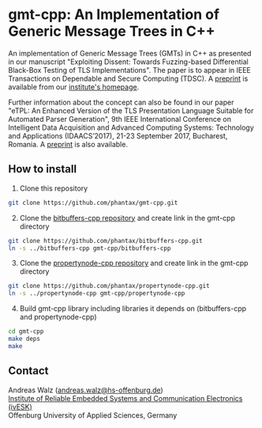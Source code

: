 # gmt-cpp: An Implementation of Generic Message Trees in C++

An implementation of Generic Message Trees (GMTs) in C++ as presented in our
manuscript "Exploiting Dissent: Towards Fuzzing-based Differential Black-Box
Testing of TLS Implementations". The paper is to appear in IEEE Transactions on
Dependable and Secure Computing (TDSC). A [preprint](https://ivesk.hs-offenburg.de/fileadmin/Einrichtungen/ivesk/files/preprint_TLS-Diff-Fuzzing_IEEE-TDSC.pdf)
is available from our [institute's homepage](https://ivesk.hs-offenburg.de).

Further information about the concept can also be found in our paper "eTPL: An
Enhanced Version of the TLS Presentation Language Suitable for Automated Parser
Generation", 9th IEEE International Conference on Intelligent Data Acquisition
and Advanced Computing Systems: Technology and Applications (IDAACS’2017),
21-23 September 2017, Bucharest, Romania. A [preprint](https://ivesk.hs-offenburg.de/fileadmin/Einrichtungen/ivesk/files/preprint_eTPL_IDAACS-2017.pdf)
is also available.

## How to install

1. Clone this repository

```bash
git clone https://github.com/phantax/gmt-cpp.git
```

2. Clone the [bitbuffers-cpp repository](https://github.com/phantax/bitbuffers-cpp) and create link in the gmt-cpp directory

```bash
git clone https://github.com/phantax/bitbuffers-cpp.git
ln -s ../bitbuffers-cpp gmt-cpp/bitbuffers-cpp
```

3. Clone the [propertynode-cpp repository](https://github.com/phantax/propertynode-cpp) and create link in the gmt-cpp directory

```bash
git clone https://github.com/phantax/propertynode-cpp.git
ln -s ../propertynode-cpp gmt-cpp/propertynode-cpp
```

4. Build gmt-cpp library including libraries it depends on (bitbuffers-cpp and propertynode-cpp)

```bash
cd gmt-cpp
make deps
make
```


## Contact

Andreas Walz (andreas.walz@hs-offenburg.de)  
[Institute of Reliable Embedded Systems and Communication Electronics (ivESK)](https://ivesk.hs-offenburg.de/)  
Offenburg University of Applied Sciences, Germany

